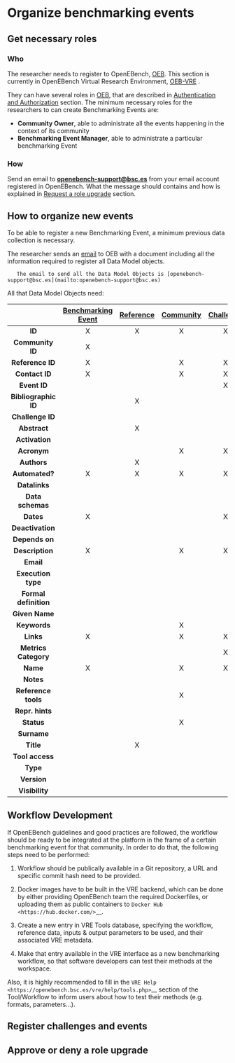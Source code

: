 # Organize benchmarking events

## Get necessary roles

### Who

The researcher needs to register to OpenEBench, [OEB](https://openebench.bsc.es/dashboard). This section is currently in OpenEBench Virtual Research Environment, [OEB-VRE](https://inb.bsc.es/auth/realms/openebench/protocol/openid-connect/auth?state=f5f54a64b3adc893017d9e55aa2ec4e3&response_type=code&approval_prompt=auto&redirect_uri=https%3A%2F%2Fopenebench.bsc.es%2Fvre%2F%2Fapplib%2FloginToken.php&client_id=oeb-vre) .

They can have several roles in [OEB](https://openebench.bsc.es/dashboard), that are described in [Authentication and Authorization](../../technical_references/7_authentication_and_authorization.md) section. The minimum necessary roles for the researchers to can create Benchmarking Events are:
   -  **Community Owner**, able to administrate all the events happening in the context of its community
   -  **Benchmarking Event Manager**, able to administrate a particular benchmarking Event

### How

Send an email to **openebench-support@bsc.es** from your email account registered in OpenEBench. What the message should contains and how is explained in [Request a role upgrade](./users_accounts.md) section.


## How to organize new events

To be able to register a new Benchmarking Event, a minimum previous data collection is necessary.

The researcher sends an [email](mailto:openebench-support@bsc.es) to OEB with a document including all the information required to register all Data Model objects.

```{note}
   The email to send all the Data Model Objects is [openebench-support@bsc.es](mailto:openebench-support@bsc.es)
```
   
All that Data Model Objects need:

| |[Benchmarking Event](https://github.com/inab/benchmarking-data-model/blob/2.0.x/json-schemas/2.0.x/benchmarkingEvent.json) | [Reference](https://github.com/inab/benchmarking-data-model/blob/2.0.x/json-schemas/2.0.x/reference.json) | [Community](https://github.com/inab/benchmarking-data-model/blob/2.0.x/json-schemas/2.0.x/community.json) | [Challenge](https://github.com/inab/benchmarking-data-model/blob/2.0.x/json-schemas/2.0.x/challenge.json) | [Contact](https://github.com/inab/benchmarking-data-model/blob/2.0.x/json-schemas/2.0.x/contact.json) | [Dataset](https://github.com/inab/benchmarking-data-model/blob/2.0.x/json-schemas/2.0.x/dataset.json) | [Metrics](https://github.com/inab/benchmarking-data-model/blob/2.0.x/json-schemas/2.0.x/metrics.json) | [Tool](https://github.com/inab/benchmarking-data-model/blob/2.0.x/json-schemas/2.0.x/tool.json) |
|:--------------------:|:-----------------:|:---------:|:---------:|:---------:|:-------:|:-------:|:-------:|:----:|
| **ID**               |         X         |     X     |     X     |     X     |    X    |    X    |    X    |   X  |  
| **Community ID**     |         X         |           |           |           |    X    |    X    |         |   X  |
| **Reference ID**     |         X         |           |     X     |     X     |         |    X    |    X    |      |
| **Contact ID**       |         X         |           |     X     |     X     |         |    X    |    X    |   X  |
| **Event ID**         |                   |           |           |     X     |         |         |         |      |
| **Bibliographic ID** |                   |     X     |           |           |         |         |         |      |
| **Challenge ID**     |                   |           |           |           |         |    X    |         |      |
| **Abstract**         |                   |     X     |           |           |         |         |         |      |
| **Activation**       |                   |           |           |           |         |         |         |   X  |
| **Acronym**          |                   |           |     X     |     X     |         |         |         |      |
| **Authors**          |                   |     X     |           |           |         |         |         |      |
| **Automated?**       |         X         |     X     |     X     |     X     |         |         |         |      |
| **Datalinks**        |                   |           |           |           |         |    X    |         |      |
| **Data schemas**     |                   |           |           |           |         |         |    X    |      |
| **Dates**            |         X         |           |           |     X     |         |         |         |      |
| **Deactivation**     |                   |           |           |           |         |         |         |   X  |
| **Depends on**       |                   |           |           |           |         |    X    |         |      |
| **Description**      |         X         |           |     X     |     X     |         |         |    X    |   X  |
| **Email**            |                   |           |           |           |    X    |         |         |      |
| **Execution type**   |                   |           |           |           |         |         |    X    |      |
| **Formal definition**|                   |           |           |           |         |         |    X    |      |
| **Given Name**       |                   |           |           |           |    X    |         |         |      |
| **Keywords**         |                   |           |     X     |           |         |         |         |      |
| **Links**            |         X         |           |     X     |     X     |    X    |         |    X    |      |
| **Metrics Category** |                   |           |           |     X     |         |         |         |      |
| **Name**             |         X         |           |     X     |     X     |         |    X    |    X    |   X  |
| **Notes**            |                   |           |           |           |    X    |         |         |      |
| **Reference tools**  |                   |           |     X     |           |         |         |         |      |
| **Repr. hints**      |                   |           |           |           |         |         |    X    |      |
| **Status**           |                   |           |     X     |           |         |         |         |   X  |
| **Surname**          |                   |           |           |           |    X    |         |         |      |
| **Title**            |                   |     X     |           |           |         |    X    |         |      |
| **Tool access**      |                   |           |           |           |         |         |         |   X  |
| **Type**             |                   |           |           |           |         |    X    |         |      |
| **Version**          |                   |           |           |           |         |    X    |         |      |
| **Visibility**       |                   |           |           |           |         |    X    |         |      |




## Workflow Development

If OpenEBench guidelines and good practices are followed, the workflow should be ready to be integrated at the platform in the frame of a certain benchmarking event for that community. In order to do that, the following steps need to be performed:

1.  Workflow should be publically available in a Git repository, a URL and specific commit hash need to be provided.

2.  Docker images have to be built in the VRE backend, which can be done by either providing OpenEBench team the required Dockerfiles, or uploading them as public containers to `Docker Hub <https://hub.docker.com/>`__.

3.  Create a new entry in VRE Tools database, specifying the workflow, reference data, inputs & output parameters to be used, and their associated VRE metadata.

4.  Make that entry available in the VRE interface as a new benchmarking workflow, so that software developers can test their methods at the workspace.

Also, it is highly recommended to fill in the `VRE Help <https://openebench.bsc.es/vre/help/tools.php>`__ section of the Tool/Workflow to inform users about how to test their methods (e.g. formats, parameters...).

## Register challenges and events

## Approve or deny a role upgrade

